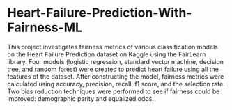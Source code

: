 # Heart-Failure-Prediction-With-Fairness-ML

This project investigates fairness metrics of various classification models on the Heart Failure Prediction dataset on Kaggle using the FairLearn library. Four models (logistic regression, standard vector machine, decision tree, and random forest) were created to predict heart failure using all the features of the dataset. After constructing the model, fairness metrics were calculated using accuracy, precision, recall, f1 score, and the selection rate. Two bias reduction techniques were performed to see if fairness could be improved: demographic parity and equalized odds.    
